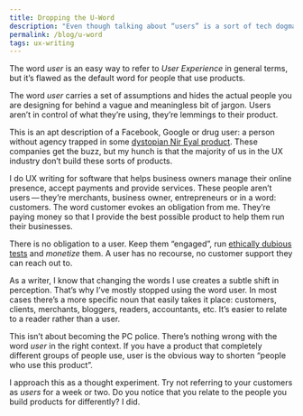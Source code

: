 ```yaml
---
title: Dropping the U-Word
description: "Even though talking about “users” is a sort of tech dogma, the term carries some unpleasant assumptions."
permalink: /blog/u-word
tags: ux-writing 
---
```

The word *user* is an easy way to refer to *User Experience* in general terms, but it’s flawed as the default word for people that use products.

The word *user* carries a set of assumptions and hides the actual people you are designing for behind a vague and meaningless bit of jargon. Users aren’t in control of what they’re using, they’re lemmings to their product. 

This is an apt description of a Facebook, Google or drug user: a person without agency trapped in some [dystopian Nir Eyal product](https://www.nirandfar.com/hooked/). These companies get the buzz, but my hunch is that the majority of us in the UX industry don’t build these sorts of products. 

I do UX writing for software that helps business owners manage their online presence, accept payments and provide services. These people aren’t users&thinsp;—&thinsp;they’re merchants, business owner, entrepreneurs or in a word: customers. The word customer evokes an obligation from me. They’re paying money so that I provide the best possible product to help them run their businesses. 

There is no obligation to a user. Keep them “engaged”, run [ethically dubious tests](https://techcrunch.com/2014/06/29/facebook-and-the-ethics-of-user-manipulation/) and *monetize* them. A user has no recourse, no customer support they can reach out to. 

As a writer, I know that changing the words I use creates a subtle shift in perception. That’s why I’ve mostly stopped using the word user. In most cases there’s a more specific noun that easily takes it place: customers, clients, merchants, bloggers, readers, accountants, etc. It’s easier to relate to a reader rather than a user. 

This isn’t about becoming the PC police. There’s nothing wrong with the word *user* in the right context. If you have a product that completely different groups of people use, user is the obvious way to shorten “people who use this product”.

I approach this as a thought experiment. Try not referring to your customers as *users* for a week or two. Do you notice that you relate to the people you build products for differently? I did.
